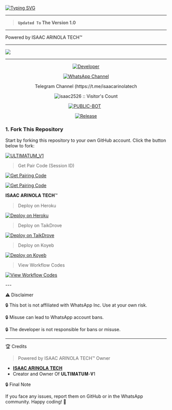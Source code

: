 <a href="https://git.io/typing-svg"><img src="https://readme-typing-svg.demolab.com?font=Black+Ops+One&size=100&pause=1000&color=FF0000&center=true&width=1000&height=200&lines=ULTIMATUM-V1" alt="Typing SVG" /></a>
  </p>
  
---  

> **`Updated To` The Version 1.0**
---

Powered by ISAAC ARINOLA TECH™ 


--- 

<a><img src='https://i.imgur.com/3NaidB1.jpeg'/></a>

---

<p align="center">
  <a href="https://github.com/isaac2526 "><img title="Developer" src="https://img.shields.io/badge/Author-ISAAC%20ARINOLA-FF7604.svg?style=big-square&logo=github" /></a>
</p>

<div align="center">
  
[![WhatsApp Channel](https://img.shields.io/badge/Join-WhatsApp%20Channel-FF00F8?style=big-square&logo=whatsapp)](https://whatsapp.com/channel/0029Vb3Vx4jCBtx6yFD45S19)

</div>
<div align="center">
Telegram Channel
  (https://t.me/isaacarinolatech
</div>

 <p align="center"><img src="https://profile-counter.glitch.me/{𝐔𝐋𝐓𝐈𝐌𝐀𝐓𝐔𝐌-𝐕1}/count.svg" alt="isaac2526 :: Visitor's Count" old_src="https://profile-counter.glitch.me/{𝐈𝐒𝐀𝐀𝐂 𝐀𝐑𝐈𝐍𝐎𝐋𝐀 𝐓𝐄𝐂𝐇}/count.svg" /></p>


<p align="center">
<a href="https://github.com/isaac2526/Ultimatum_V1"><img title="PUBLIC-BOT" src="https://img.shields.io/static/v1?label=Language&message=English&style=square&color=darkpink"></a> &nbsp;
</p> 

<p align="center">
  <a href="https://github.com/isaac2526/Ultimatum_V1"><img title="Release" src="https://img.shields.io/badge/Release-beta%20v3.0-cyan.svg?style=for-the-badge&logo=appveyor" /></a>
</p>


### 1. Fork This Repository

Start by forking this repository to your own GitHub account. Click the button below to fork:

  <a href="https://github.com/isaac2526/Ultimatum_V1/fork"><img title="ULTIMATUM_V1" src="https://img.shields.io/badge/FORK-ULTIMATUM_V1-h?color=green&style=for-the-badge&logo=stackshare"></a>

> Get Pair Code (Session ID)



<p align="left">  
<a href='https://shadow-xtech-pair-site.onrender.com/pair' target="_blank"><img alt='Get Pairing Code' src='https://img.shields.io/badge/Get%20Pairing%20Code-B700FB?style=for-the-badge&logo=codefactor&logoColor=white'/></a>  
</p>  <p align="left">  
<a href='https://shadow-xtech-pair-site.onrender.com/pair' target="_blank"><img alt='Get Pairing Code' src='https://img.shields.io/badge/Get%20Pairing%20Code-000000?style=for-the-badge&logo=codefactor&logoColor=white'/></a>  
</p>  


𝐈𝐒𝐀𝐀𝐂 𝐀𝐑𝐈𝐍𝐎𝐋𝐀 𝐓𝐄𝐂𝐇™

> Deploy on Heroku



<p align="left">  
<a href='https://dashboard.heroku.com/new?template=https://github.com/isaac2526/Ultimatum_V1/tree/main' target="_blank"><img alt='Deploy on Heroku' src='https://img.shields.io/badge/Deploy%20on-Heroku-FF004D?style=for-the-badge&logo=heroku&logoColor=white'/></a>  
</p>

> Deploy on TaikDrove



<p align="left">  
<a href='https://host.talkdrove.com/share-bot/82' target="_blank"><img alt='Deploy on TaikDrove' src='https://img.shields.io/badge/Deploy%20on-TaikDrove-6971FF?style=for-the-badge&logo=google-cloud&logoColor=white'/></a>  
</p>

> Deploy on Koyeb



<p align="left">  
<a href='https://app.koyeb.com/services/deploy?type=git&repository=isaac2526/Ultimatum_V1&ports=3000' target="_blank"><img alt='Deploy on Koyeb' src='https://img.shields.io/badge/Deploy%20on-Koyeb-FF009D?style=for-the-badge&logo=koyeb&logoColor=white'/></a>  
</p>

> View Workflow Codes



<p align="left">  
<a href="https://whatsapp.com/channel/0029Vb3Vx4jCBtx6yFD45S19" target="_blank"><img alt='View Workflow Codes' src='https://img.shields.io/badge/View-Workflow%20Codes-FF0076?style=for-the-badge&logo=githubactions&logoColor=white'/></a>  
</p>  
---

⚠️ Disclaimer

🔒 This bot is not affiliated with WhatsApp Inc. Use at your own risk.

🔒 Misuse can lead to WhatsApp account bans.

🔒 The developer is not responsible for bans or misuse.


---

🏆 Credits
> Powered by ISAAC ARINOLA TECH™ Owner 
- [𝐈𝐒𝐀𝐀𝐂 𝐀𝐑𝐈𝐍𝐎𝐋𝐀 𝐓𝐄𝐂𝐇](https://github.com/isaac2526/Ultimatum_V1)
- Creator and Owner Of 𝐔𝐋𝐓𝐈𝐌𝐀𝐓𝐔𝐌-𝐕1



🔒 Final Note

If you face any issues, report them on GitHub or in the WhatsApp community.
Happy coding! 👻 
